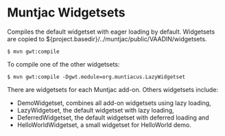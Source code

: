 Muntjac Widgetsets
==================

Compiles the default widgetset with eager loading by default. Widgetsets are
copied to ${project.basedir}/../muntjac/public/VAADIN/widgetsets.

    $ mvn gwt:compile


To compile one of the other widgetsets:

    $ mvn gwt:compile -Dgwt.module=org.muntiacus.LazyWidgetset


There are widgetsets for each Muntjac add-on. Others widgetsets include:

 * DemoWidgetset, combines all add-on widgetsets using lazy loading,
 * LazyWidgetset, the default widgetset with lazy loading,
 * DeferredWidgetset, the default widgetset with deferred loading and
 * HelloWorldWidgetset, a small widgetset for HelloWorld demo.
